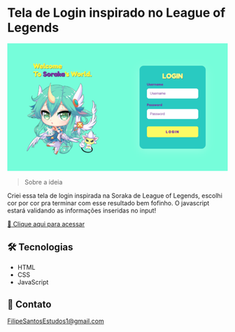 # Tela de Login inspirado no League of Legends 

![preview](./.github/preview.png)

> Sobre a ideia

Criei essa tela de login inspirada na Soraka de League of Legends, escolhi cor por cor pra terminar com esse resultado bem fofinho. O javascript estará validando as informações inseridas no input!

[🔗 Clique aqui para acessar](https://filipesantos07.github.io/Tela-de-login-Soraka-s-World/)

## 🛠️ Tecnologias

- HTML
- CSS
- JavaScript

## 💛 Contato

FilipeSantosEstudos1@gmail.com
